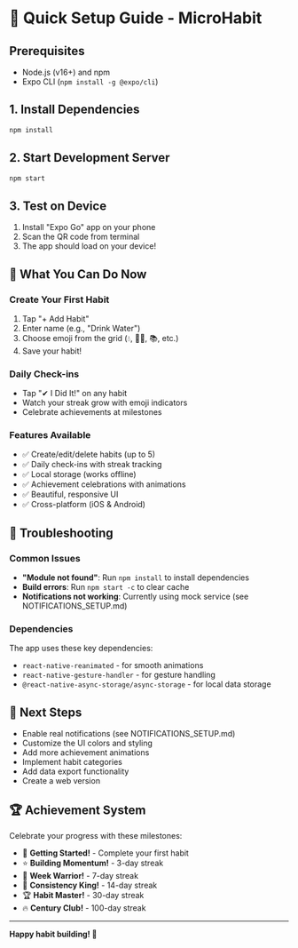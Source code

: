 # 🚀 Quick Setup Guide - MicroHabit

## Prerequisites
- Node.js (v16+) and npm
- Expo CLI (`npm install -g @expo/cli`)

## 1. Install Dependencies
```bash
npm install
```

## 2. Start Development Server
```bash
npm start
```

## 3. Test on Device
1. Install "Expo Go" app on your phone
2. Scan the QR code from terminal
3. The app should load on your device!

## 🎯 What You Can Do Now

### Create Your First Habit
1. Tap "+ Add Habit"
2. Enter name (e.g., "Drink Water")
3. Choose emoji from the grid (💧, 🏃‍♂️, 📚, etc.)
4. Save your habit!

### Daily Check-ins
- Tap "✔ I Did It!" on any habit
- Watch your streak grow with emoji indicators
- Celebrate achievements at milestones

### Features Available
- ✅ Create/edit/delete habits (up to 5)
- ✅ Daily check-ins with streak tracking
- ✅ Local storage (works offline)
- ✅ Achievement celebrations with animations
- ✅ Beautiful, responsive UI
- ✅ Cross-platform (iOS & Android)

## 🔧 Troubleshooting

### Common Issues
- **"Module not found"**: Run `npm install` to install dependencies
- **Build errors**: Run `npm start -c` to clear cache
- **Notifications not working**: Currently using mock service (see NOTIFICATIONS_SETUP.md)

### Dependencies
The app uses these key dependencies:
- `react-native-reanimated` - for smooth animations
- `react-native-gesture-handler` - for gesture handling
- `@react-native-async-storage/async-storage` - for local data storage

## 📱 Next Steps
- Enable real notifications (see NOTIFICATIONS_SETUP.md)
- Customize the UI colors and styling
- Add more achievement animations
- Implement habit categories
- Add data export functionality
- Create a web version

## 🏆 Achievement System

Celebrate your progress with these milestones:
- 🌱 **Getting Started!** - Complete your first habit
- ⭐ **Building Momentum!** - 3-day streak
- 💪 **Week Warrior!** - 7-day streak
- 👑 **Consistency King!** - 14-day streak
- 🏆 **Habit Master!** - 30-day streak
- 🔥 **Century Club!** - 100-day streak

---

**Happy habit building! 🌟** 